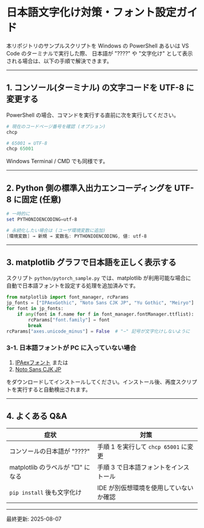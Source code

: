 # 日本語文字化け対策・フォント設定ガイド

本リポジトリのサンプルスクリプトを Windows の PowerShell あるいは VS Code のターミナルで実行した際、
日本語が "????" や "文字化け" として表示される場合は、以下の手順で解決できます。

---
## 1. コンソール(ターミナル) の文字コードを UTF-8 に変更する
PowerShell の場合、コマンドを実行する直前に次を実行してください。

```powershell
# 現在のコードページ番号を確認 (オプション)
chcp

# 65001 = UTF-8
chcp 65001
```

Windows Terminal / CMD でも同様です。

---
## 2. Python 側の標準入出力エンコーディングを UTF-8 に固定 (任意)
```powershell
# 一時的に
set PYTHONIOENCODING=utf-8

# 永続化したい場合は (ユーザ環境変数に追加)
[環境変数] → 新規 → 変数名: PYTHONIOENCODING, 値: utf-8
```

---
## 3. matplotlib グラフで日本語を正しく表示する
スクリプト `python/pytorch_sample.py` では、matplotlib が利用可能な場合に
自動で日本語フォントを設定する処理を追加済みです。

```python
from matplotlib import font_manager, rcParams
jp_fonts = ["IPAexGothic", "Noto Sans CJK JP", "Yu Gothic", "Meiryo"]
for font in jp_fonts:
    if any(font in f.name for f in font_manager.fontManager.ttflist):
        rcParams["font.family"] = font
        break
rcParams["axes.unicode_minus"] = False  # "−" 記号が文字化けしないように
```

### 3-1. 日本語フォントが PC に入っていない場合
1. [IPAexフォント](https://moji.or.jp/ipafont/) または
2. [Noto Sans CJK JP](https://fonts.google.com/noto/specimen/Noto+Sans+JP)

をダウンロードしてインストールしてください。インストール後、再度スクリプトを実行すると自動検出されます。

---
## 4. よくある Q&A
| 症状 | 対策 |
|---|---|
| コンソールの日本語が "????" | 手順 1 を実行して `chcp 65001` に変更 |
| matplotlib のラベルが "□" になる | 手順 3 で日本語フォントをインストール |
| `pip install` 後も文字化け | IDE が別仮想環境を使用していないか確認 |

---
最終更新: 2025-08-07
